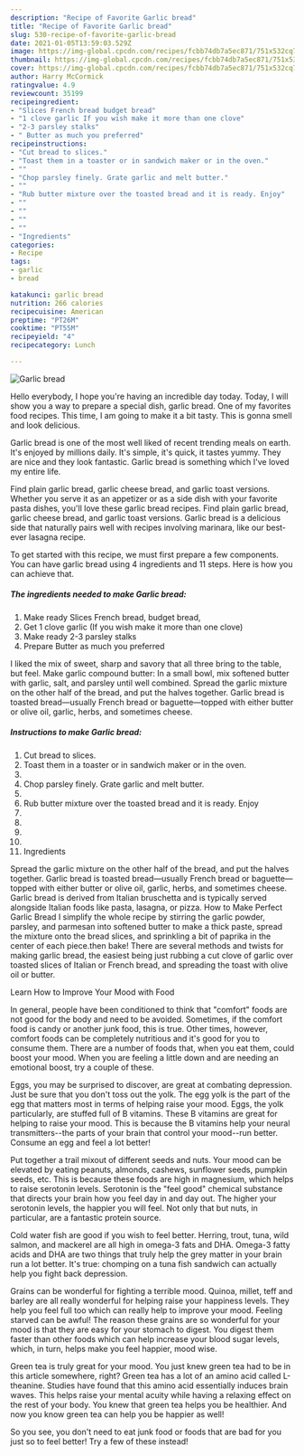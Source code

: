 ```yaml
---
description: "Recipe of Favorite Garlic bread"
title: "Recipe of Favorite Garlic bread"
slug: 530-recipe-of-favorite-garlic-bread
date: 2021-01-05T13:59:03.529Z
image: https://img-global.cpcdn.com/recipes/fcbb74db7a5ec871/751x532cq70/garlic-bread-recipe-main-photo.jpg
thumbnail: https://img-global.cpcdn.com/recipes/fcbb74db7a5ec871/751x532cq70/garlic-bread-recipe-main-photo.jpg
cover: https://img-global.cpcdn.com/recipes/fcbb74db7a5ec871/751x532cq70/garlic-bread-recipe-main-photo.jpg
author: Harry McCormick
ratingvalue: 4.9
reviewcount: 35199
recipeingredient:
- "Slices French bread budget bread"
- "1 clove garlic If you wish make it more than one clove"
- "2-3 parsley stalks"
- " Butter as much you preferred"
recipeinstructions:
- "Cut bread to slices."
- "Toast them in a toaster or in sandwich maker or in the oven."
- ""
- "Chop parsley finely. Grate garlic and melt butter."
- ""
- "Rub butter mixture over the toasted bread and it is ready. Enjoy"
- ""
- ""
- ""
- ""
- "Ingredients"
categories:
- Recipe
tags:
- garlic
- bread

katakunci: garlic bread 
nutrition: 266 calories
recipecuisine: American
preptime: "PT26M"
cooktime: "PT55M"
recipeyield: "4"
recipecategory: Lunch

---
```



![Garlic bread](https://img-global.cpcdn.com/recipes/fcbb74db7a5ec871/751x532cq70/garlic-bread-recipe-main-photo.jpg)

Hello everybody, I hope you're having an incredible day today. Today, I will show you a way to prepare a special dish, garlic bread. One of my favorites food recipes. This time, I am going to make it a bit tasty. This is gonna smell and look delicious.

Garlic bread is one of the most well liked of recent trending meals on earth. It's enjoyed by millions daily. It's simple, it's quick, it tastes yummy. They are nice and they look fantastic. Garlic bread is something which I've loved my entire life.

Find plain garlic bread, garlic cheese bread, and garlic toast versions. Whether you serve it as an appetizer or as a side dish with your favorite pasta dishes, you&#39;ll love these garlic bread recipes. Find plain garlic bread, garlic cheese bread, and garlic toast versions. Garlic bread is a delicious side that naturally pairs well with recipes involving marinara, like our best-ever lasagna recipe.


To get started with this recipe, we must first prepare a few components. You can have garlic bread using 4 ingredients and 11 steps. Here is how you can achieve that.

<!--inarticleads1-->

##### The ingredients needed to make Garlic bread:

1. Make ready Slices French bread, budget bread,
1. Get 1 clove garlic (If you wish make it more than one clove)
1. Make ready 2-3 parsley stalks
1. Prepare  Butter as much you preferred


I liked the mix of sweet, sharp and savory that all three bring to the table, but feel. Make garlic compound butter: In a small bowl, mix softened butter with garlic, salt, and parsley until well combined. Spread the garlic mixture on the other half of the bread, and put the halves together. Garlic bread is toasted bread—usually French bread or baguette—topped with either butter or olive oil, garlic, herbs, and sometimes cheese. 

<!--inarticleads2-->

##### Instructions to make Garlic bread:

1. Cut bread to slices.
1. Toast them in a toaster or in sandwich maker or in the oven.
1. 
1. Chop parsley finely. Grate garlic and melt butter.
1. 
1. Rub butter mixture over the toasted bread and it is ready. Enjoy
1. 
1. 
1. 
1. 
1. Ingredients


Spread the garlic mixture on the other half of the bread, and put the halves together. Garlic bread is toasted bread—usually French bread or baguette—topped with either butter or olive oil, garlic, herbs, and sometimes cheese. Garlic bread is derived from Italian bruschetta and is typically served alongside Italian foods like pasta, lasagna, or pizza. How to Make Perfect Garlic Bread I simplify the whole recipe by stirring the garlic powder, parsley, and parmesan into softened butter to make a thick paste, spread the mixture onto the bread slices, and sprinkling a bit of paprika in the center of each piece.then bake! There are several methods and twists for making garlic bread, the easiest being just rubbing a cut clove of garlic over toasted slices of Italian or French bread, and spreading the toast with olive oil or butter. 

Learn How to Improve Your Mood with Food


In general, people have been conditioned to think that "comfort" foods are not good for the body and need to be avoided. Sometimes, if the comfort food is candy or another junk food, this is true. Other times, however, comfort foods can be completely nutritious and it's good for you to consume them. There are a number of foods that, when you eat them, could boost your mood. When you are feeling a little down and are needing an emotional boost, try a couple of these.

Eggs, you may be surprised to discover, are great at combating depression. Just be sure that you don't toss out the yolk. The egg yolk is the part of the egg that matters most in terms of helping raise your mood. Eggs, the yolk particularly, are stuffed full of B vitamins. These B vitamins are great for helping to raise your mood. This is because the B vitamins help your neural transmitters--the parts of your brain that control your mood--run better. Consume an egg and feel a lot better!

Put together a trail mixout of different seeds and nuts. Your mood can be elevated by eating peanuts, almonds, cashews, sunflower seeds, pumpkin seeds, etc. This is because these foods are high in magnesium, which helps to raise serotonin levels. Serotonin is the "feel good" chemical substance that directs your brain how you feel day in and day out. The higher your serotonin levels, the happier you will feel. Not only that but nuts, in particular, are a fantastic protein source.

Cold water fish are good if you wish to feel better. Herring, trout, tuna, wild salmon, and mackerel are all high in omega-3 fats and DHA. Omega-3 fatty acids and DHA are two things that truly help the grey matter in your brain run a lot better. It's true: chomping on a tuna fish sandwich can actually help you fight back depression. 

Grains can be wonderful for fighting a terrible mood. Quinoa, millet, teff and barley are all really wonderful for helping raise your happiness levels. They help you feel full too which can really help to improve your mood. Feeling starved can be awful! The reason these grains are so wonderful for your mood is that they are easy for your stomach to digest. You digest them faster than other foods which can help increase your blood sugar levels, which, in turn, helps make you feel happier, mood wise.

Green tea is truly great for your mood. You just knew green tea had to be in this article somewhere, right? Green tea has a lot of an amino acid called L-theanine. Studies have found that this amino acid essentially induces brain waves. This helps raise your mental acuity while having a relaxing effect on the rest of your body. You knew that green tea helps you be healthier. And now you know green tea can help you be happier as well!

So you see, you don't need to eat junk food or foods that are bad for you just so to feel better! Try a few of these instead!

